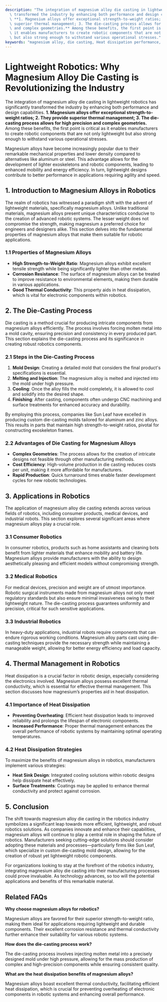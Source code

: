 ```yaml
---
description: "The integration of magnesium alloy die casting in lightweight robotics has significantly\
  \ transformed the industry by enhancing both performance and design capabilities.\
  \ **1. Magnesium alloys offer exceptional strength-to-weight ratios; 2. They provide\
  \ superior thermal management; 3. The die-casting process allows for high precision\
  \ and complex geometries.** Among these benefits, the first point is critical as\
  \ it enables manufacturers to create robotic components that are not only lightweight\
  \ but also strong enough to withstand various operational stresses."
keywords: "magnesium alloy, die casting, Heat dissipation performance, Die casting process"
---
```

# Lightweight Robotics: Why Magnesium Alloy Die Casting is Revolutionizing the Industry

The integration of magnesium alloy die casting in lightweight robotics has significantly transformed the industry by enhancing both performance and design capabilities. **1. Magnesium alloys offer exceptional strength-to-weight ratios; 2. They provide superior thermal management; 3. The die-casting process allows for high precision and complex geometries.** Among these benefits, the first point is critical as it enables manufacturers to create robotic components that are not only lightweight but also strong enough to withstand various operational stresses.

Magnesium alloys have become increasingly popular due to their remarkable mechanical properties and lower density compared to alternatives like aluminum or steel. This advantage allows for the development of lighter exoskeletons and robotic components, leading to enhanced mobility and energy efficiency. In turn, lightweight designs contribute to better performance in applications requiring agility and speed.

## **1. Introduction to Magnesium Alloys in Robotics**

The realm of robotics has witnessed a paradigm shift with the advent of lightweight materials, specifically magnesium alloys. Unlike traditional materials, magnesium alloys present unique characteristics conducive to the creation of advanced robotic systems. The lesser weight does not compromise the strength, making magnesium a preferred choice for engineers and designers alike. This section delves into the fundamental properties of magnesium alloys that make them suitable for robotic applications.

### **1.1 Properties of Magnesium Alloys**

- **High Strength-to-Weight Ratio**: Magnesium alloys exhibit excellent tensile strength while being significantly lighter than other metals.
- **Corrosion Resistance**: The surface of magnesium alloys can be treated to improve resistance to environmental elements, making them durable in various applications.
- **Good Thermal Conductivity**: This property aids in heat dissipation, which is vital for electronic components within robotics.

## **2. The Die-Casting Process**

Die casting is a method crucial for producing intricate components from magnesium alloys efficiently. The process involves forcing molten metal into a mold cavity, ensuring precision and consistency in every produced part. This section explains the die-casting process and its significance in creating robust robotics components.

### **2.1 Steps in the Die-Casting Process**

1. **Mold Design**: Creating a detailed mold that considers the final product's specifications is essential.
2. **Melting and Injection**: The magnesium alloy is melted and injected into the mold under high pressure.
3. **Cooling**: Once the alloy fills the mold completely, it is allowed to cool and solidify into the desired shape.
4. **Finishing**: After casting, components often undergo CNC machining and surface treatments for enhanced accuracy and durability.

By employing this process, companies like Sun Leaf have excelled in producing custom die-casting molds tailored for aluminum and zinc alloys. This results in parts that maintain high strength-to-weight ratios, pivotal for constructing exoskeleton frames.

### **2.2 Advantages of Die Casting for Magnesium Alloys**

- **Complex Geometries**: The process allows for the creation of intricate designs not feasible through other manufacturing methods.
- **Cost Efficiency**: High-volume production in die casting reduces costs per unit, making it more affordable for manufacturers.
- **Rapid Production**: Quick turnaround times enable faster development cycles for new robotic technologies.

## **3. Applications in Robotics**

The application of magnesium alloy die casting extends across various fields of robotics, including consumer products, medical devices, and industrial robots. This section explores several significant areas where magnesium alloys play a crucial role.

### **3.1 Consumer Robotics**

In consumer robotics, products such as home assistants and cleaning bots benefit from lighter materials that enhance mobility and battery life. Magnesium alloys provide manufacturers with the ability to design aesthetically pleasing and efficient models without compromising strength.

### **3.2 Medical Robotics**

For medical devices, precision and weight are of utmost importance. Robotic surgical instruments made from magnesium alloys not only meet regulatory standards but also ensure minimal invasiveness owing to their lightweight nature. The die-casting process guarantees uniformity and precision, critical for such sensitive applications.

### **3.3 Industrial Robotics**

In heavy-duty applications, industrial robots require components that can endure rigorous working conditions. Magnesium alloy parts cast using die-casting techniques provide the necessary strength while maintaining a manageable weight, allowing for better energy efficiency and load capacity.

## **4. Thermal Management in Robotics**

Heat dissipation is a crucial factor in robotic design, especially considering the electronics involved. Magnesium alloys possess excellent thermal conductivity, which is essential for effective thermal management. This section discusses how magnesium’s properties aid in heat dissipation.

### **4.1 Importance of Heat Dissipation**

- **Preventing Overheating**: Efficient heat dissipation leads to improved reliability and prolongs the lifespan of electronic components.
- **Increased Performance**: Proper thermal management enhances the overall performance of robotic systems by maintaining optimal operating temperatures.

### **4.2 Heat Dissipation Strategies**

To maximize the benefits of magnesium alloys in robotics, manufacturers implement various strategies:

- **Heat Sink Design**: Integrated cooling solutions within robotic designs help dissipate heat effectively.
- **Surface Treatments**: Coatings may be applied to enhance thermal conductivity and protect against corrosion.

## **5. Conclusion**

The shift towards magnesium alloy die casting in the robotics industry symbolizes a significant leap towards more efficient, lightweight, and robust robotics solutions. As companies innovate and enhance their capabilities, magnesium alloys will continue to play a central role in shaping the future of robotics. Manufacturers seeking cutting-edge solutions should consider adopting these materials and processes—particularly firms like Sun Leaf, which specialize in custom die-casting mold design, allowing for the creation of robust yet lightweight robotic components.

For organizations looking to stay at the forefront of the robotics industry, integrating magnesium alloy die casting into their manufacturing processes could prove invaluable. As technology advances, so too will the potential applications and benefits of this remarkable material.

## Related FAQs

**Why choose magnesium alloys for robotics?**

Magnesium alloys are favored for their superior strength-to-weight ratio, making them ideal for applications requiring lightweight and durable components. Their excellent corrosion resistance and thermal conductivity further enhance their suitability for various robotic systems.

**How does the die-casting process work?**

The die-casting process involves injecting molten metal into a precisely designed mold under high pressure, allowing for the mass production of complex and high-precision components while ensuring consistent quality.

**What are the heat dissipation benefits of magnesium alloys?**

Magnesium alloys boast excellent thermal conductivity, facilitating efficient heat dissipation, which is crucial for preventing overheating of electronic components in robotic systems and enhancing overall performance.
